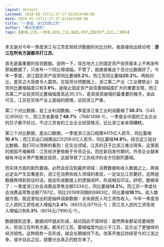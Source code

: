 ```yaml
---
layout: default
Lastmod: 2020-08-15T11:27:17.813533+00:00
date: 2020-05-15T11:27:17.813423+00:00
title: "一季度，浙江完胜江苏"
author: "槽点挖掘机"
tags: [萎缩,江苏,一季度,投资,工业,幅度,闭环,固定资产,出口,二维码]
---
```


本文是对今年一季度浙江与江苏宏观经济数据的对比分析。我直接给出结论吧：**浙江在所有方面都吊打江苏**。  

首先是最重要的投资数据。说明一下，现在地方上的固定资产投资基本上不再发布原始数据了，只发布一个同比增减幅。不管了，就直接看这个百分比数据好了。今年一季度，浙江固定资产投资同比萎缩**5.2%**，而江苏同比萎缩**20.2%**。两相对比，差异之大简直令人震惊。在投资分项数据上，浙江第二产业（工业建筑业）投资同比萎缩幅度只有**3.9%**，是阻止固定资产投资萎缩幅度扩大的重要支撑，而江苏第二产业投资同比萎缩幅度高达30.3%，是其投资崩塌的最重要的推手。由此可见，江苏在实体产业上面临的困境，远较浙江严重。  

第二个对比数据，是工业利润数据。一季度浙江省工业利润萎缩了**36.3%**（545亿/856亿-1），而江苏省萎缩了**48.7%**（768/1498-1）。一季度全中国的工业企业的日子都不好过，不过江苏省的工业企业经营情况，远比浙江省来得糟糕。  

第三个对比数据，是出口数据。一季度浙江出口规模4415亿人民币，同比萎缩**10.4%**；而江苏出口规模出口5259.6亿人民币，同比萎缩**14.9%**。结合这三组对比数据，我们可以清晰的看到：在实业领域，江苏的日子比浙江难过得多。这里面的原因不难解释：江苏经济更依赖于外资企业。而在新冠发作期间，外资企业越来越有冲动关停产能撤走投资，这就导致了江苏经济的全方位剧烈萎缩。  

而实体方面的剧烈萎缩，必然会反应到最终领域：消费数据和收入数据之上，两省必定会产生显著差异，浙江在消费和收入领域的表现，一定会比江苏要好。这两组数据再得到验证的话，就会形成数据上的逻辑闭环，形成相互印证。好吧，数据来了：一季度浙江社会消费品零售总额5334亿，同比萎缩**14.2%**。而江苏一季度社会消费品零售总额7767亿，同比2019年同期的8883亿，同比萎缩**18.1%**。收入数据方面，我这里给出的是抽样调查数据：全省居民人均工资性收入。今年一季度浙江人民的工资性收入增幅为**2.4%**（8925元/8715元-1）；而江苏人民的工资性收入增幅只有**0.3%**（8014元/7990元-1）。

数据摆到这里，数据闭环就此形成，结论因此不容辩驳：虽然两省都呈现萎缩势头，但浙江在所有方面，都吊打江苏，萎缩幅度均远小于江苏，显示出了更强悍的经济韧性。这种趋势一旦形成，就会长期维持下去。改革开放后持续至今的江浙之争，或许自此之后，就要分出真正的胜负来了。
